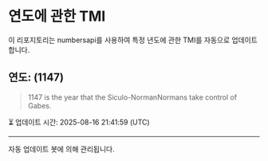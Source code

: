 
# 연도에 관한 TMI

이 리포지토리는 numbersapi를 사용하여 특정 년도에 관한 TMI를 자동으로 업데이트합니다.

## 연도: (1147)
> 1147 is the year that the Siculo-NormanNormans take control of Gabes.

⏳ 업데이트 시간: 2025-08-16 21:41:59 (UTC)

---
자동 업데이트 봇에 의해 관리됩니다.
